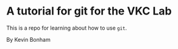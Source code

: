 # A tutorial for git for the VKC Lab

This is a repo for learning about how to use `git`.

By Kevin Bonham

